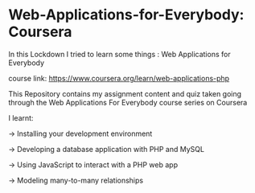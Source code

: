 # Web-Applications-for-Everybody: Coursera
In this Lockdown I tried to learn some things : 
Web Applications for Everybody

course link: https://www.coursera.org/learn/web-applications-php

This Repository contains my assignment content and quiz taken going through the Web Applications For Everybody course series on Coursera

I learnt:

-> Installing your development environment

-> Developing a database application with PHP and MySQL

-> Using JavaScript to interact with a PHP web app

-> Modeling many-to-many relationships 

